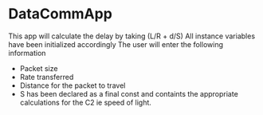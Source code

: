 # DataCommApp

This app will calculate the delay by taking (L/R + d/S)
All instance variables have been initialized accordingly
The user will enter the following information 
- Packet size
- Rate transferred
- Distance for the packet to travel
- S has been declared as a final const and containts the appropriate calculations for the C2 ie speed of light.
